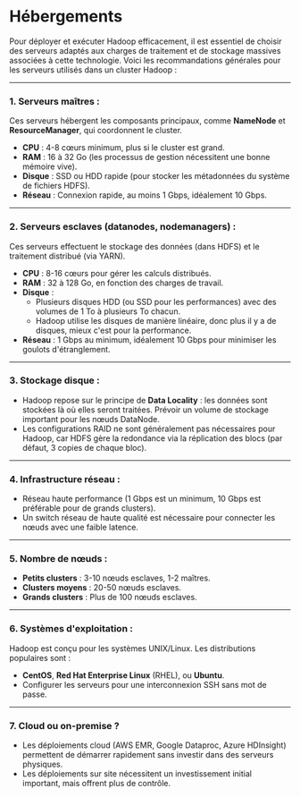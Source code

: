 # Hébergements

Pour déployer et exécuter Hadoop efficacement, il est essentiel de choisir des serveurs adaptés aux charges de traitement et de stockage massives associées à cette technologie. Voici les recommandations générales pour les serveurs utilisés dans un cluster Hadoop : 

---

### **1. Serveurs maîtres :**
Ces serveurs hébergent les composants principaux, comme **NameNode** et **ResourceManager**, qui coordonnent le cluster.

- **CPU** : 4-8 cœurs minimum, plus si le cluster est grand.
- **RAM** : 16 à 32 Go (les processus de gestion nécessitent une bonne mémoire vive).
- **Disque** : SSD ou HDD rapide (pour stocker les métadonnées du système de fichiers HDFS).
- **Réseau** : Connexion rapide, au moins 1 Gbps, idéalement 10 Gbps.

---

### **2. Serveurs esclaves (datanodes, nodemanagers) :**
Ces serveurs effectuent le stockage des données (dans HDFS) et le traitement distribué (via YARN).

- **CPU** : 8-16 cœurs pour gérer les calculs distribués.
- **RAM** : 32 à 128 Go, en fonction des charges de travail.
- **Disque** : 
  - Plusieurs disques HDD (ou SSD pour les performances) avec des volumes de 1 To à plusieurs To chacun.
  - Hadoop utilise les disques de manière linéaire, donc plus il y a de disques, mieux c'est pour la performance.
- **Réseau** : 1 Gbps au minimum, idéalement 10 Gbps pour minimiser les goulots d'étranglement.

---

### **3. Stockage disque :**
- Hadoop repose sur le principe de **Data Locality** : les données sont stockées là où elles seront traitées. Prévoir un volume de stockage important pour les nœuds DataNode.
- Les configurations RAID ne sont généralement pas nécessaires pour Hadoop, car HDFS gère la redondance via la réplication des blocs (par défaut, 3 copies de chaque bloc).

---

### **4. Infrastructure réseau :**
- Réseau haute performance (1 Gbps est un minimum, 10 Gbps est préférable pour de grands clusters).
- Un switch réseau de haute qualité est nécessaire pour connecter les nœuds avec une faible latence.

---

### **5. Nombre de nœuds :**
- **Petits clusters** : 3-10 nœuds esclaves, 1-2 maîtres.
- **Clusters moyens** : 20-50 nœuds esclaves.
- **Grands clusters** : Plus de 100 nœuds esclaves.

---

### **6. Systèmes d'exploitation :**
Hadoop est conçu pour les systèmes UNIX/Linux. Les distributions populaires sont :
- **CentOS**, **Red Hat Enterprise Linux** (RHEL), ou **Ubuntu**.
- Configurer les serveurs pour une interconnexion SSH sans mot de passe.

---

### **7. Cloud ou on-premise ?**
- Les déploiements cloud (AWS EMR, Google Dataproc, Azure HDInsight) permettent de démarrer rapidement sans investir dans des serveurs physiques.
- Les déploiements sur site nécessitent un investissement initial important, mais offrent plus de contrôle.

